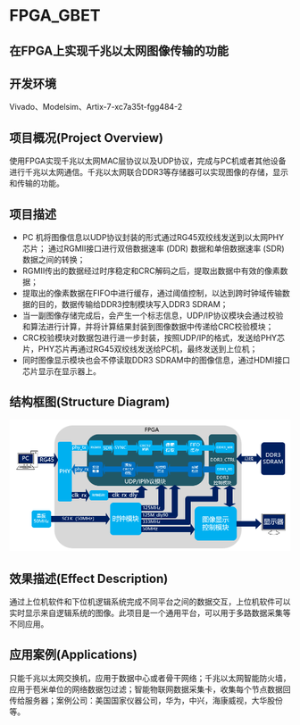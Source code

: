 # FPGA_GBET  
在FPGA上实现千兆以太网图像传输的功能  
----------  
## 开发环境  
Vivado、Modelsim、Artix-7-xc7a35t-fgg484-2  
## 项目概况(Project Overview)  
使用FPGA实现千兆以太网MAC层协议以及UDP协议，完成与PC机或者其他设备进行千兆以太网通信。千兆以太网联合DDR3等存储器可以实现图像的存储，显示和传输的功能。 
## 项目描述    
- PC 机将图像信息以UDP协议封装的形式通过RG45双绞线发送到以太网PHY芯片；
通过RGMII接口进行双倍数据速率 (DDR) 数据和单倍数据速率 (SDR) 数据之间的转换；
- RGMII传出的数据经过时序稳定和CRC解码之后，提取出数据中有效的像素数据；
- 提取出的像素数据在FIFO中进行缓存，通过阈值控制，以达到跨时钟域传输数据的目的，数据传输给DDR3控制模块写入DDR3 SDRAM；
- 当一副图像存储完成后，会产生一个标志信息，UDP/IP协议模块会通过校验和算法进行计算，并将计算结果封装到图像数据中传递给CRC校验模块；
- CRC校验模块对数据包进行进一步封装，按照UDP/IP的格式，发送给PHY芯片，PHY芯片再通过RG45双绞线发送给PC机，最终发送到上位机； 
- 同时图像显示模块也会不停读取DDR3 SDRAM中的图像信息，通过HDMI接口芯片显示在显示器上。
 
## 结构框图(Structure Diagram)  
![结构框图](https://github.com/chinkwo/FPGA_GBET/blob/master/img-folder/%E7%BB%93%E6%9E%84%E5%9B%BE.png) 
## 效果描述(Effect Description)  
通过上位机软件和下位机逻辑系统完成不同平台之间的数据交互，上位机软件可以实时显示来自逻辑系统的图像。此项目是一个通用平台，可以用于多路数据采集等不同应用。
## 应用案例(Applications)   
只能千兆以太网交换机，应用于数据中心或者骨干网络；千兆以太网智能防火墙，应用于苞米单位的网络数据包过滤；智能物联网数据采集卡，收集每个节点数据回传给服务器；案例公司：美国国家仪器公司，华为，中兴，海康威视，大华股份等。

